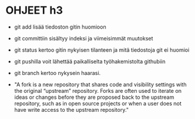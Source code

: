 # OHJEET h3

- git add lisää tiedoston gitin huomioon

- git committiin sisältyy indeksi ja viimeisimmät muutokset

- git status kertoo gitin nykyisen tilanteen ja mitä tiedostoja git ei huomioi

- git pushilla voit lähettää paikalliselta työhakemistolta githubiin

- git branch kertoo nykysein haarasi.

- "A fork is a new repository that shares code and visibility settings with the original “upstream” repository. Forks are often used to iterate on ideas or changes before they are proposed back to the upstream repository, such as in open source projects or when a user does not have write access to the upstream repository."
